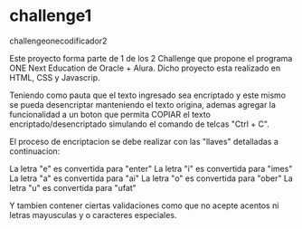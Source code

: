 # challenge1
challengeonecodificador2

Este proyecto forma parte de 1 de los 2 Challenge que propone el programa ONE Next Education de Oracle +  Alura.
Dicho proyecto esta realizado en HTML, CSS y Javascrip.

Teniendo como pauta que el texto ingresado sea encriptado y este mismo se pueda desencriptar manteniendo el texto origina, ademas agregar la funcionalidad a un boton que permita COPIAR el texto encriptado/desencriptado simulando el comando de telcas "Ctrl + C".

El proceso de encriptacion se debe realizar con las "llaves" detalladas a continuacion:

La letra "e" es convertida para "enter"
La letra "i" es convertida para "imes"
La letra "a" es convertida para "ai"
La letra "o" es convertida para "ober"
La letra "u" es convertida para "ufat"


Y tambien contener ciertas validaciones como que no acepte acentos ni letras mayusculas y o caracteres especiales.
